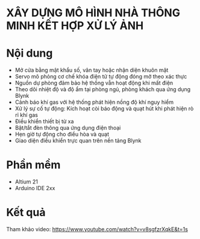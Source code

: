 # XÂY DỰNG MÔ HÌNH NHÀ THÔNG MINH KẾT HỢP XỬ LÝ ẢNH
# Nội dung  
- Mở cửa bằng mật khẩu số, vân tay hoặc nhận diện khuôn mặt  
- Servo mô phỏng cơ chế khóa điện tử tự động đóng mở theo xác thực  
- Nguồn dự phòng đảm bảo hệ thống vẫn hoạt động khi mất điện  
- Theo dõi nhiệt độ và độ ẩm tại phòng ngủ, phòng khách qua ứng dụng Blynk  
- Cảnh báo khí gas với hệ thống phát hiện nồng độ khí nguy hiểm  
- Xử lý sự cố tự động: Kích hoạt còi báo động và quạt hút khi phát hiện rò rỉ khí gas  
- Điều khiển thiết bị từ xa  
- Bật/tắt đèn thông qua ứng dụng điện thoại  
- Hẹn giờ tự động cho điều hòa và quạt  
- Giao diện điều khiển trực quan trên nền tảng Blynk  
# Phần mềm 
- Altium 21  
- Arduino IDE 2xx  
# Kết quả
Tham khảo video: https://www.youtube.com/watch?v=v8sgfzrXqkE&t=1s
